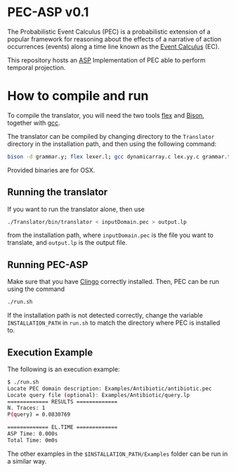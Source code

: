 # PEC-ASP v0.1

The Probabilistic Event Calculus (PEC) is a probabilistic extension of a popular framework for reasoning about the effects of a narrative of action occurrences (events) along a time line known as the [Event Calculus](https://en.wikipedia.org/wiki/Event_calculus) (EC).

This repository hosts an [ASP](https://en.wikipedia.org/wiki/Answer_set_programming) Implementation of PEC able to perform temporal projection.

# How to compile and run

To compile the translator, you will need the two tools [flex](https://github.com/westes/flex) and [Bison](https://www.gnu.org/software/bison/), together with [gcc](https://gcc.gnu.org).

The translator can be compiled by changing directory to the `Translator` directory in the installation path, and then using the following command:

``` sh
bison -d grammar.y; flex lexer.l; gcc dynamicarray.c lex.yy.c grammar.tab.c -o bin/translator
```

Provided binaries are for OSX.

## Running the translator

If you want to run the translator alone, then use
``` sh
./Translator/bin/translator < inputDomain.pec > output.lp
```
from the installation path, where `inputDomain.pec` is the file you want to translate, and `output.lp` is the output file.

## Running PEC-ASP

Make sure that you have [Clingo](http://potassco.sourceforge.net) correctly installed. Then, PEC can be run using the command
``` sh
./run.sh
```

If the installation path is not detected correctly, change the variable `INSTALLATION_PATH` in `run.sh` to match the directory where PEC is installed to.

## Execution Example

The following is an execution example:

``` sh
$ ./run.sh
Locate PEC domain description: Examples/Antibiotic/antibiotic.pec
Locate query file (optional): Examples/Antibiotic/query.lp
============= RESULTS =============
N. Traces: 1
P(query) = 0.0830769

============= EL.TIME =============
ASP Time: 0.000s
Total Time: 0m0s
```

The other examples in the `$INSTALLATION_PATH/Examples` folder can be run in a similar way.
